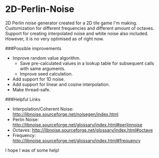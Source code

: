 # 2D-Perlin-Noise

2D Perlin noise generator created for a 2D tile game I'm making. Customization for different frequencies and different amount of octaves.
Support for creating interpolated noise and white noise also included. However, it is no very optimised as of right now.

###Possible improvements
 - Improve random value algorithm.
   - Save pre-calculated values in a lookup table for subsequent calls with same arguments.
   - Improve seed calculation.
 - Add support for 1D noise.
 - Add support for linear and cosine interpolation.
 - Make thread-safe.
 
###Helpful Links
 - Interpolation/Coherent Noise: http://libnoise.sourceforge.net/noisegen/index.html
 - Perlin Noise: http://libnoise.sourceforge.net/glossary/index.html#perlinnoise
 - Octaves: http://libnoise.sourceforge.net/glossary/index.html#octave
 - Frequency: http://libnoise.sourceforge.net/glossary/index.html#frequency

I hope I was of some help!
